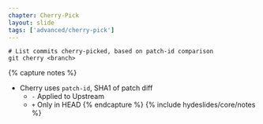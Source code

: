 ```yaml
---
chapter: Cherry-Pick
layout: slide
tags: ['advanced/cherry-pick']
---
```


	# List commits cherry-picked, based on patch-id comparison
	git cherry <branch>
    

{% capture notes %}
* Cherry uses `patch-id`, SHA1 of patch diff
	* `-` Applied to Upstream
	* `+` Only in HEAD
{% endcapture %}
{% include hydeslides/core/notes %}

    
